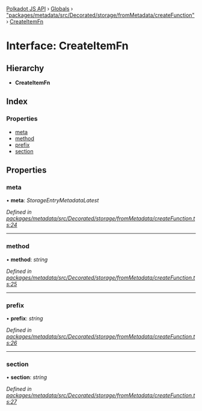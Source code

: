 [Polkadot JS API](../README.md) › [Globals](../globals.md) › ["packages/metadata/src/Decorated/storage/fromMetadata/createFunction"](../modules/_packages_metadata_src_decorated_storage_frommetadata_createfunction_.md) › [CreateItemFn](_packages_metadata_src_decorated_storage_frommetadata_createfunction_.createitemfn.md)

# Interface: CreateItemFn

## Hierarchy

* **CreateItemFn**

## Index

### Properties

* [meta](_packages_metadata_src_decorated_storage_frommetadata_createfunction_.createitemfn.md#meta)
* [method](_packages_metadata_src_decorated_storage_frommetadata_createfunction_.createitemfn.md#method)
* [prefix](_packages_metadata_src_decorated_storage_frommetadata_createfunction_.createitemfn.md#prefix)
* [section](_packages_metadata_src_decorated_storage_frommetadata_createfunction_.createitemfn.md#section)

## Properties

###  meta

• **meta**: *StorageEntryMetadataLatest*

*Defined in [packages/metadata/src/Decorated/storage/fromMetadata/createFunction.ts:24](https://github.com/polkadot-js/api/blob/35c37aa66/packages/metadata/src/Decorated/storage/fromMetadata/createFunction.ts#L24)*

___

###  method

• **method**: *string*

*Defined in [packages/metadata/src/Decorated/storage/fromMetadata/createFunction.ts:25](https://github.com/polkadot-js/api/blob/35c37aa66/packages/metadata/src/Decorated/storage/fromMetadata/createFunction.ts#L25)*

___

###  prefix

• **prefix**: *string*

*Defined in [packages/metadata/src/Decorated/storage/fromMetadata/createFunction.ts:26](https://github.com/polkadot-js/api/blob/35c37aa66/packages/metadata/src/Decorated/storage/fromMetadata/createFunction.ts#L26)*

___

###  section

• **section**: *string*

*Defined in [packages/metadata/src/Decorated/storage/fromMetadata/createFunction.ts:27](https://github.com/polkadot-js/api/blob/35c37aa66/packages/metadata/src/Decorated/storage/fromMetadata/createFunction.ts#L27)*
